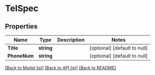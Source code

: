# TelSpec

## Properties
Name | Type | Description | Notes
------------ | ------------- | ------------- | -------------
**Title** | **string** |  | [optional] [default to null]
**PhoneNum** | **string** |  | [optional] [default to null]

[[Back to Model list]](../README.md#documentation-for-models) [[Back to API list]](../README.md#documentation-for-api-endpoints) [[Back to README]](../README.md)


